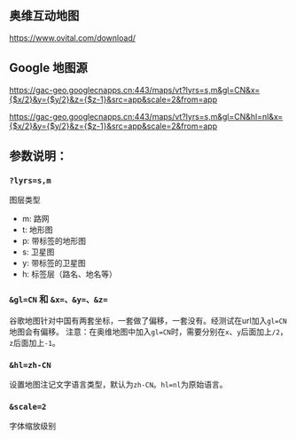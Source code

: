 ## 奥维互动地图

https://www.ovital.com/download/

## Google 地图源

https://gac-geo.googlecnapps.cn:443/maps/vt?lyrs=s,m&gl=CN&x={$x/2}&y={$y/2}&z={$z-1}&src=app&scale=2&from=app

https://gac-geo.googlecnapps.cn:443/maps/vt?lyrs=s,m&gl=CN&hl=nl&x={$x/2}&y={$y/2}&z={$z-1}&src=app&scale=2&from=app

## 参数说明：

### `?lyrs=s,m`
图层类型

* m: 路网
* t: 地形图
* p: 带标签的地形图
* s: 卫星图
* y: 带标签的卫星图
* h: 标签层（路名、地名等）

### `&gl=CN` 和 `&x=、&y=、&z=`
谷歌地图针对中国有两套坐标，一套做了偏移，一套没有。经测试在url加入`gl=CN`地图会有偏移。
注意：在奥维地图中加入`gl=CN`时，需要分别在`x`、`y`后面加上`/2`，`z`后面加上`-1`。

### `&hl=zh-CN` 
设置地图注记文字语言类型，默认为`zh-CN`。`hl=nl`为原始语言。

### `&scale=2` 
字体缩放级别
